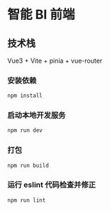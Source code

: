 # 智能 BI 前端

## 技术栈

Vue3 + Vite + pinia + vue-router

### 安装依赖

```sh
npm install
```

### 启动本地开发服务

```sh
npm run dev
```

### 打包

```sh
npm run build
```

### 运行 eslint 代码检查并修正

```sh
npm run lint
```
